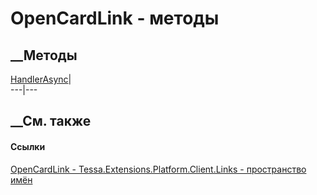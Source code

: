 # OpenCardLink - методы
##  __Методы
[HandlerAsync](M_Tessa_Extensions_Platform_Client_Links_OpenCardLink_HandlerAsync.htm)|  
---|---  
## __См. также
#### Ссылки
[OpenCardLink - ](T_Tessa_Extensions_Platform_Client_Links_OpenCardLink.htm)
[Tessa.Extensions.Platform.Client.Links - пространство
имён](N_Tessa_Extensions_Platform_Client_Links.htm)
